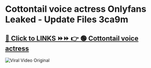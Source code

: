 
 # Cottontail voice actress Onlyfans Leaked - Update Files 3ca9m

## <h2><a href="https://clipsfans.com/Cottontail_voice_actress&ref=git">🔗 Click to LINKS ⏩⏩ 👉 🟢 Cottontail voice actress </a></h2>

<a href="https://clipsfans.com/Cottontail_voice_actress&ref=git" rel="nofollow" data-target="animated-image.originalLink"><img src="https://i.ibb.co.com/xMMVF88/686577567.gif" alt="Viral Video Original" style="max-width: 100%; display: inline-block;" data-target="animated-image.originalImage"></a>

